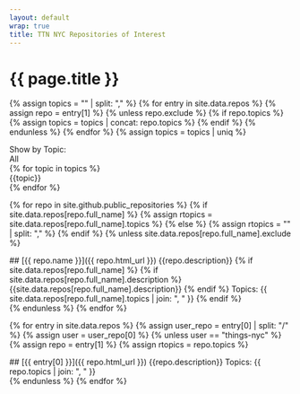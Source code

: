 ```yaml
---
layout: default
wrap: true
title: TTN NYC Repositories of Interest
---
```

# {{ page.title }}

{% assign topics = "" | split: "," %}
{% for entry in site.data.repos %}
  {% assign repo = entry[1] %}
  {% unless repo.exclude %}
  {% if   repo.topics %}
    {% assign topics = topics | concat: repo.topics %}
  {% endif %}
  {% endunless %}
{% endfor %}
{% assign topics = topics | uniq %}

<div class="filter-box">
  Show by Topic:
  <div id="show-all">All</div>
{% for topic in topics %}
  <div id="show-{{topic}}">{{topic}}</div>
{% endfor %}
</div>

<!-- Loop through Things-NYC repositories -->
{% for repo in site.github.public_repositories %}
  {% if site.data.repos[repo.full_name] %}
    {% assign rtopics = site.data.repos[repo.full_name].topics %}
  {% else %}
    {% assign rtopics = "" | split: "," %}
  {% endif %}
{% unless site.data.repos[repo.full_name].exclude %}
  <div class="post{% for topic in rtopics %} topic-{{ topic }}{% endfor %}" markdown="1">
## [{{ repo.name }}]({{ repo.html_url }})
     {{repo.description}}
    {% if site.data.repos[repo.full_name] %}
      {% if site.data.repos[repo.full_name].description %}
     {{site.data.repos[repo.full_name].description}}
    {% endif %}
Topics: {{ site.data.repos[repo.full_name].topics | join: ", " }}
    {% endif %}
  </div>
{% endunless %}
{% endfor %}

<!-- Loop through selected external repositories -->
{% for entry in site.data.repos %}
  {% assign user_repo = entry[0] | split: "/" %}
  {% assign user = user_repo[0] %}
  {% unless user == "things-nyc" %}
    {% assign repo = entry[1] %}
    {% assign rtopics = repo.topics %}
  <div class="post{% for topic in rtopics %} topic-{{ topic }}{% endfor %}" markdown="1">
## [{{ entry[0] }}]({{ repo.html_url }})
    {{repo.description}}
Topics: {{ repo.topics | join: ", " }}
  </div>
  {% endunless %}
{% endfor %}

<script>
function setVisibility(name, vis) {
  [].forEach.call(document.getElementsByClassName(name), function (el) {
    el.style.display = vis;
  });
}
function hideAll() { setVisibility("post", "none") }
function showAll() { setVisibility("post", "block") }
function showCategory(category) {
  hideAll();
  setVisibility(category, "block");
}
document.getElementById("show-all").addEventListener("click",showAll,false);
{% for topic in topics %}
document.getElementById("show-{{ topic }}").addEventListener("click",function(e) { showCategory("topic-{{ topic }}"); }, false);
{% endfor %}
</script>